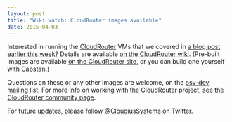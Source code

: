 ```yaml
---
layout: post
title: "Wiki watch: CloudRouter images available"
date: 2015-04-03
---
```


Interested in running the [CloudRouter](https://cloudrouter.org/) VMs that we covered in [a blog post earlier this week?](http://localhost:4000/blog/blog/2015/03/31/sdi/)  Details are available [on the CloudRouter wiki](https://cloudrouter.atlassian.net/wiki/display/CPD/Running+CloudRouter+OSv+Images). (Pre-built images are available [on the CloudRouter site](https://repo.cloudrouter.org/), or you can build one yourself with Capstan.)

Questions on these or any other images are welcome, on the [osv-dev mailing list](https://groups.google.com/forum/#!forum/osv-dev).  For more info on working with the CloudRouter project, see [the CloudRouter community page](https://cloudrouter.org/community/).

For future updates, please follow [@CloudiusSystems](https://twitter.com/CloudiusSystems) on Twitter.
